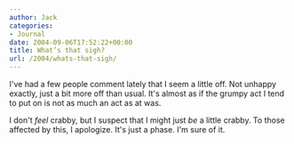```yaml
---
author: Jack
categories:
- Journal
date: 2004-09-06T17:52:22+00:00
title: What’s that sigh?
url: /2004/whats-that-sigh/
---
```


I've had a few people comment lately that I seem a little off. Not unhappy exactly, just a bit more off than usual. It's almost as if the grumpy act I tend to put on is not as much an act as at was.

I don't _feel_ crabby, but I suspect that I might just _be_ a little crabby. To those affected by this, I apologize. It's just a phase. I'm sure of it.